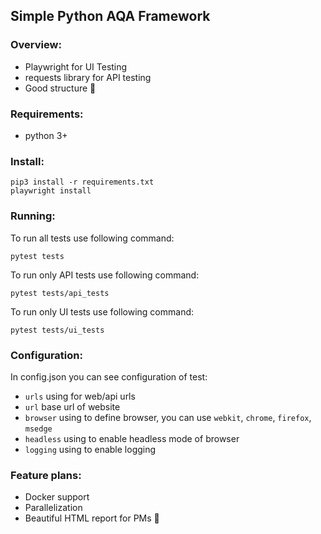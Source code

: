 ## Simple Python AQA Framework
### Overview:
- Playwright for UI Testing
- requests library for API testing
- Good structure :slightly_smiling_face:

### Requirements:
- python 3+

### Install:
```
pip3 install -r requirements.txt
playwright install  
```

### Running:
To run all tests use following command:
```
pytest tests
```

To run only API tests use following command:
```
pytest tests/api_tests
```

To run only UI tests use following command:
```
pytest tests/ui_tests
```
### Configuration:
In config.json you can see configuration of test:
- ``urls`` using for web/api urls
- ``url`` base url of website
- ``browser`` using to define browser, you can use ``webkit``, ``chrome``, ``firefox``, ``msedge``
- ``headless`` using to enable headless mode of browser
- ``logging`` using to enable logging

### Feature plans:
- Docker support
- Parallelization
- Beautiful HTML report for PMs :rofl: